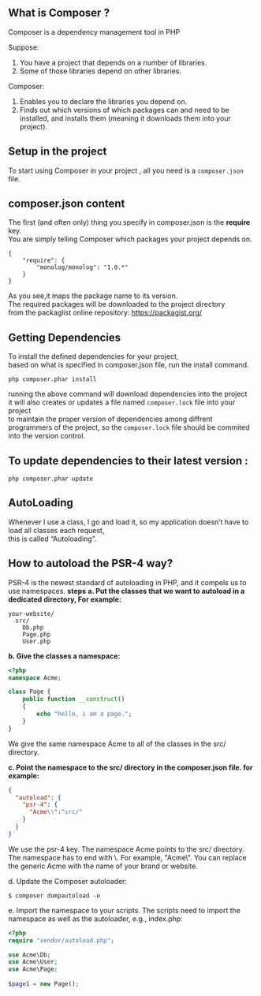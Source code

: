 ## What is Composer ?
Composer is a dependency management tool in PHP

Suppose:

1. You have a project that depends on a number of libraries.
1. Some of those libraries depend on other libraries.

Composer:

1.  Enables you to declare the libraries you depend on.
1.  Finds out which versions of which packages can and need to be installed, and installs them (meaning it downloads them into your project).

## Setup in the project
To start using Composer in your project ,  all you need is a ```composer.json``` file.
## composer.json content
The first (and often only) thing you specify in composer.json is the __require__ key.<br>
You are simply telling Composer which packages your project depends on.
```
{
    "require": {
        "monolog/monolog": "1.0.*"
    }
}
```
As you see,it maps the package name to its version.<br>
The required packages will be downloaded to the project directory <br>
from the packaglist online repository: https://packagist.org/

## Getting Dependencies
To install the defined dependencies for your project,<br>
based on what is specified in composer.json file, run the install command.

```php composer.phar install ```

running the above command will download dependencies into the project<br>
it will also creates or updates a file named ``` composer.lock ``` file  into your project<br>
to maintain the proper version of dependencies among diffrent programmers of the project,
so the ``` composer.lock ``` file  should be commited into the version control.

## To update dependencies to their latest version :
```
php composer.phar update
```

## AutoLoading

Whenever I use a class, I go and load it, so my application doesn’t have to load all classes each request,<br>
this is called “Autoloading”. 

## How to autoload the PSR-4 way?
PSR-4 is the newest standard of autoloading in PHP, and it compels us to use namespaces.
__steps__
__a. Put the classes that we want to autoload in a dedicated directory,  For example:__
```
your-website/
  src/
    Db.php
    Page.php
    User.php
```
__b. Give the classes a namespace:__
```php
<?php
namespace Acme;

class Page {
    public function __construct()
    {
        echo "hello, i am a page.";
    }
}
```

We give the same namespace Acme to all of the classes in the src/ directory.

__c. Point the namespace to the src/ directory in the composer.json file. for example:__
```json
{
  "autoload": {
    "psr-4": {
      "Acme\\":"src/"
    }
  }
}
```

We use the psr-4 key.
The namespace Acme points to the src/ directory.
The namespace has to end with \\. For example, "Acme\\".
You can replace the generic Acme with the name of your brand or website.

d. Update the Composer autoloader:
```
$ composer dumpautoload -o
```

e. Import the namespace to your scripts. The scripts need to import the namespace as well as the autoloader, e.g., index.php:
```php
<?php 
require "vendor/autoload.php";

use Acme\Db;
use Acme\User;
use Acme\Page;
 
$page1 = new Page();
```
